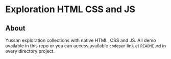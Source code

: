 # Exploration HTML CSS and JS

## About
Yussan exploration collections with native HTML, CSS and JS. All demo available in this repo or you can access available `codepen` link at `README.md` in every directory project.